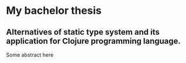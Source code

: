 # My bachelor thesis

## Alternatives of static type system and its application for Clojure programming language.

Some abstract here
